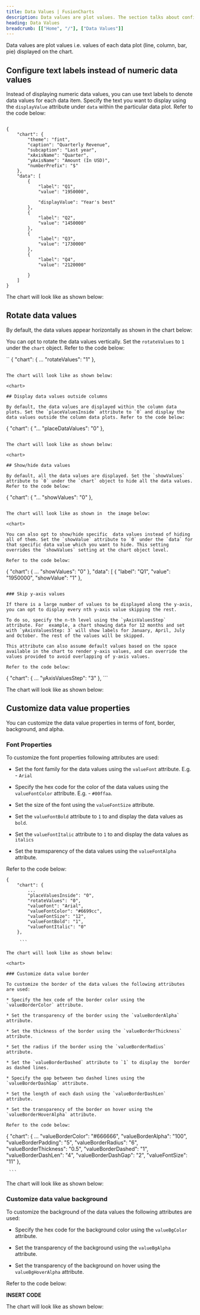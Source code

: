 ```yaml
---
title: Data Values | FusionCharts
description: Data values are plot values. The section talks about configuring text labels, rotation of data values, placement of data values and displaying data values.
heading: Data Values
breadcrumb: [["Home", "/"], ["Data Values"]]
---
```


Data values are plot values i.e. values of each data plot (line, column, bar, pie) displayed on the chart. 

## Configure text labels instead of numeric data values

Instead of displaying numeric data values, you can use text labels to denote data values for each data item. Specify the text you want to display using the `displayValue` attribute under `data` within the particular data plot. Refer to the code below:

```

{
    "chart": {
        "theme": "fint",
        "caption": "Quarterly Revenue",
        "subcaption": "Last year",
        "xAxisName": "Quarter",
        "yAxisName": "Amount (In USD)",
        "numberPrefix": "$"
    },
    "data": [
        {
            "label": "Q1",
            "value": "1950000",

            "displayValue": "Year's best"
        },
        {
            "label": "Q2",
            "value": "1450000"
        },
        {
            "label": "Q3",
            "value": "1730000"
        },
        {
            "label": "Q4",
            "value": "2120000"
          
        }
    ]
}

 ```

The chart will look like as shown below:

<chart>

## Rotate data values

By default, the data values appear horizontally as shown in the chart below:

<chart>

You can opt to rotate the data values vertically. Set the `rotateValues` to `1` under the `chart` object. Refer to the code below:

``
{
    "chart": {
        ...
        "rotateValues": "1"
    },
 ```

The chart will look like as shown below:

<chart>

## Display data values outside columns

By default, the data values are displayed within the column data plots. Set the `placeValuesInside` attribute to `0` and display the data values outside the column data plots. Refer to the code below:

```
{
    "chart": {
        "...
        "placeDataValues": "0"
    },
 ```

The chart will look like as shown below:

<chart>

## Show/hide data values

By default, all the data values are displayed. Set the `showValues` attribute to `0` under the `chart` object to hide all the data values. Refer to the code below:

```
{
    "chart": {
        "...
        "showValues": "0"
    },
 ```

The chart will look like as shown in  the image below:

<chart>

You can also opt to show/hide specific  data values instead of hiding all of them. Set the `showValue` attribute to `0` under the `data` for that specific data value which you want to hide. This setting overrides the `showValues` setting at the chart object level. 

Refer to the code below:

```
{
    "chart"**:** {
        ...
        "showValues": "0"
    },
    "data": [
        {
            "label": "Q1",
            "value": "1950000",
            "showValue": "1"
        },
 ```

### Skip y-axis values

If there is a large number of values to be displayed along the y-axis, you can opt to display every nth y-axis value skipping the rest.

To do so, specify the n-th level using the `yAxisValuesStep` attribute. For  example, a chart showing data for 12 months and set with `yAxisValuesStep: 3` will show labels for January, April, July and October. The rest of the values will be skipped.

This attribute can also assume default values based on the space available in the chart to render y-axis values, and can override the values provided to avoid overlapping of y-axis values.

Refer to the code below:

```
{
    "chart": {
        ...
        "yAxisValuesStep": "3"
    },
     ```

The chart will look like as shown below:

<chart>

## Customize data value properties

You can customize the data value properties in terms of font, border, background, and alpha. 

### Font Properties

To customize the font properties following attributes are used:

* Set the font family for the data values using the `valueFont` attribute. E.g. - `Arial`

* Specify the hex code for the color of the data values using the `valueFontColor` attribute. E.g. - `#00ffaa`.

* Set the size of the font using the `valueFontSize` attribute. 

* Set the `valueFontBold` attribute to `1` to and display the data values as `bold`.

*  Set the `valueFontItalic` attribute to `1` to and display the data values as `italics`

* Set the tramsparency of the data values using the `valueFontAlpha` attribute.

Refer to the code below:

```
{
    "chart": {
        ...
        "placeValuesInside": "0",
        "rotateValues": "0",
        "valueFont": "Arial",
        "valueFontColor": "#6699cc",
        "valueFontSize": "12",
        "valueFontBold": "1",
        "valueFontItalic": "0"
    },

     ```

The chart will look like as shown below:

<chart>

### Customize data value border

To customize the border of the data values the following attributes are used:

* Specify the hex code of the border color using the `valueBorderColor` attribute.

* Set the transparency of the border using the `valueBorderAlpha` attribute.

* Set the thickness of the border using the `valueBorderThickness` attribute.

* Set the radius if the border using the `valueBorderRadius` attribute.

* Set the `valueBorderDashed` attribute to `1` to display the  border as dashed lines.

* Specify the gap between two dashed lines using the `valueBorderDashGap` attribute.

* Set the length of each dash using the `valueBorderDashLen` attribute.

* Set the transparency of the border on hover using the `valueBorderHoverAlpha` attribute.

Refer to the code below:

```
{
    "chart": {
        ...
        "valueBorderColor": "#666666",
        "valueBorderAlpha": "100",
        "valueBorderPadding": "5",
        "valueBorderRadius": "6",
        "valueBorderThickness": "0.5",
        "valueBorderDashed": "1",
        "valueBorderDashLen": "4",
        "valueBorderDashGap": "2",
        "valueFontSize": "11"
    },

     ```

The chart will look like as shown below:

<chart>

### Customize data value background

To customize the background of the data  values the following attributes are used:

* Specify the hex code for the background color using the `valueBgColor` attribute.

* Set the transparency of the background using the `valueBgAlpha` attribute.

* Set the transparency of the background on hover using the `valueBgHoverAlpha` attribute. 

Refer to the code below:

**INSERT CODE**

The chart will look like as shown below:

<chart>